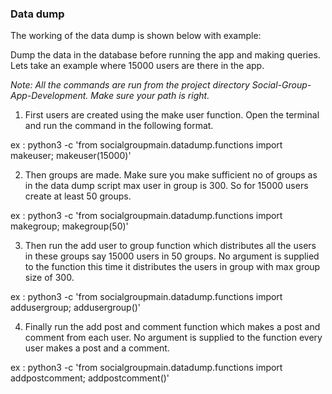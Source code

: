 ### Data dump

The working of the data dump is shown below with example:

Dump the data in the database before running the app and making queries. Lets take an example where 15000 users are there in the app.

_Note: All the commands are run from the project directory Social-Group-App-Development.
        Make sure your path is right._


1. First users are created using the make user function. Open the terminal and run the command in the 
    following format.

ex : python3 -c 'from socialgroupmain.datadump.functions import makeuser; makeuser(15000)'


2. Then groups are made. Make sure you make sufficient no of groups as in the data dump script max
    user in group is 300. So for 15000 users create at least 50 groups.

ex : python3 -c 'from socialgroupmain.datadump.functions import makegroup; makegroup(50)'
 
 
3. Then run the add user to group function which distributes all the users in these groups
    say 15000 users in 50 groups. No argument is supplied to the function this time it distributes
    the users in group with max group size of 300.
    
ex : python3 -c 'from socialgroupmain.datadump.functions import addusergroup; addusergroup()'


4. Finally run the add post and comment function which makes a post and comment from each user.
    No argument is supplied to the function every user makes a post and a comment.

ex : python3 -c 'from socialgroupmain.datadump.functions import addpostcomment; addpostcomment()'

  

   
